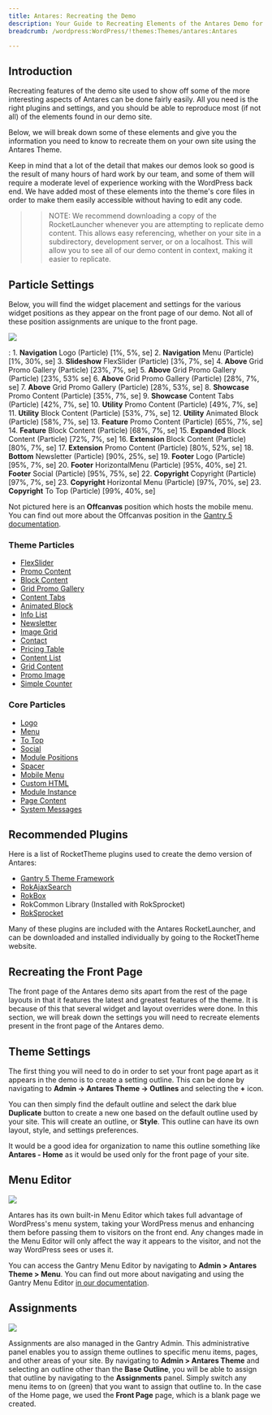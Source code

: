 ```yaml
---
title: Antares: Recreating the Demo
description: Your Guide to Recreating Elements of the Antares Demo for WordPress
breadcrumb: /wordpress:WordPress/!themes:Themes/antares:Antares

---
```


Introduction
-----

Recreating features of the demo site used to show off some of the more interesting aspects of Antares can be done fairly easily. All you need is the right plugins and settings, and you should be able to reproduce most (if not all) of the elements found in our demo site.

Below, we will break down some of these elements and give you the information you need to know to recreate them on your own site using the Antares Theme.

Keep in mind that a lot of the detail that makes our demos look so good is the result of many hours of hard work by our team, and some of them will require a moderate level of experience working with the WordPress back end. We have added most of these elements into the theme's core files in order to make them easily accessible without having to edit any code.

>> NOTE: We recommend downloading a copy of the RocketLauncher whenever you are attempting to replicate demo content. This allows easy referencing, whether on your site in a subdirectory, development server, or on a localhost. This will allow you to see all of our demo content in context, making it easier to replicate.

Particle Settings
-----

Below, you will find the widget placement and settings for the various widget positions as they appear on the front page of our demo. Not all of these position assignments are unique to the front page.

![](assets/antares2.png)

:   1. **Navigation** Logo (Particle) [1%, 5%, se]
    2. **Navigation** Menu (Particle) [1%, 30%, se]
    3. **Slideshow** FlexSlider (Particle) [3%, 7%, se]
    4. **Above** Grid Promo Gallery (Particle) [23%, 7%, se]
    5. **Above** Grid Promo Gallery (Particle) [23%, 53% se]
    6. **Above** Grid Promo Gallery (Particle) [28%, 7%, se]
    7. **Above** Grid Promo Gallery (Particle) [28%, 53%, se]
    8. **Showcase** Promo Content (Particle) [35%, 7%, se]
    9. **Showcase** Content Tabs (Particle) [42%, 7%, se]
    10. **Utility** Promo Content (Particle) [49%, 7%, se]
    11. **Utility** Block Content (Particle) [53%, 7%, se]
    12. **Utility** Animated Block (Particle) [58%, 7%, se]
    13. **Feature** Promo Content (Particle) [65%, 7%, se]
    14. **Feature** Block Content (Particle) [68%, 7%, se]
    15. **Expanded** Block Content (Particle) [72%, 7%, se]
    16. **Extension** Block Content (Particle) [80%, 7%, se]
    17. **Extension** Promo Content (Particle) [80%, 52%, se]
    18. **Bottom** Newsletter (Particle) [90%, 25%, se]
    19. **Footer** Logo (Particle) [95%, 7%, se]
    20. **Footer** HorizontalMenu (Particle) [95%, 40%, se]
    21. **Footer** Social (Particle) [95%, 75%, se]
    22. **Copyright** Copyright (Particle) [97%, 7%, se]
    23. **Copyright** Horizontal Menu (Particle) [97%, 70%, se]
    23. **Copyright** To Top (Particle) [99%, 40%, se]

Not pictured here is an **Offcanvas** position which hosts the mobile menu. You can find out more about the Offcanvas position in the [Gantry 5 documentation](http://docs.gantry.org/gantry5/configure/layout-manager#offcanvas-section).

### Theme Particles

* [FlexSlider](particle_flexslider.md)
* [Promo Content](particle_promocontent.md)
* [Block Content](particle_block.md)
* [Grid Promo Gallery](particle_gridpromogallery.md)
* [Content Tabs](particle_tabs.md)
* [Animated Block](particle_animatedblock.md)
* [Info List](particle_info.md)
* [Newsletter](particle_newsletter.md)
* [Image Grid](particle_image.md)
* [Contact](particle_contact.md)
* [Pricing Table](particle_pricing.md)
* [Content List](particle_contentlist.md)
* [Grid Content](particle_gridcontent.md)
* [Promo Image](particle_promoimage.md)
* [Simple Counter](particle_simplecounter.md)

### Core Particles 

* [Logo](http://docs.gantry.org/gantry5/particles/logo)
* [Menu](http://docs.gantry.org/gantry5/particles/menu-control)
* [To Top](http://docs.gantry.org/gantry5/particles/to-top)
* [Social](http://docs.gantry.org/gantry5/particles/social)
* [Module Positions](http://docs.gantry.org/gantry5/particles/position)
* [Spacer](http://docs.gantry.org/gantry5/particles/spacer)
* [Mobile Menu](http://docs.gantry.org/gantry5/particles/mobile-menu)
* [Custom HTML](http://docs.gantry.org/gantry5/particles/custom-html)
* [Module Instance](http://docs.gantry.org/gantry5/particles/module-instance)
* [Page Content](http://docs.gantry.org/gantry5/particles/page-content)
* [System Messages](http://docs.gantry.org/gantry5/particles/system-messages)

Recommended Plugins
-----

Here is a list of RocketTheme plugins used to create the demo version of Antares:

* [Gantry 5 Theme Framework](http://gantry.org/)
* [RokAjaxSearch](http://www.rockettheme.com/wordpress/plugins/rokajaxsearch)
* [RokBox](http://www.rockettheme.com/wordpress/plugins/rokbox)
* RokCommon Library (Installed with RokSprocket)
* [RokSprocket](http://www.rockettheme.com/wordpress/plugins/roksprocket)

Many of these plugins are included with the Antares RocketLauncher, and can be downloaded and installed individually by going to the RocketTheme website.

Recreating the Front Page
-----

The front page of the Antares demo sits apart from the rest of the page layouts in that it features the latest and greatest features of the theme. It is because of this that several widget and layout overrides were done. In this section, we will break down the settings you will need to recreate elements present in the front page of the Antares demo.

Theme Settings
-----

The first thing you will need to do in order to set your front page apart as it appears in the demo is to create a setting outline. This can be done by navigating to **Admin -> Antares Theme -> Outlines** and selecting the **+** icon.

You can then simply find the default outline and select the dark blue **Duplicate** button to create a new one based on the default outline used by your site. This will create an outline, or **Style**. This outline can have its own layout, style, and settings preferences.

It would be a good idea for organization to name this outline something like **Antares - Home** as it would be used only for the front page of your site.

Menu Editor
-----

![](assets/menu_1.png)

Antares has its own built-in Menu Editor which takes full advantage of WordPress's menu system, taking your WordPress menus and enhancing them before passing them to visitors on the front end. Any changes made in the Menu Editor will only affect the way it appears to the visitor, and not the way WordPress sees or uses it.

You can access the Gantry Menu Editor by navigating to **Admin > Antares Theme > Menu**. You can find out more about navigating and using the Gantry Menu Editor [in our documentation](http://docs.gantry.org/gantry5/configure/menu-editor).

Assignments
-----

![](assets/assignments_1.png)

Assignments are also managed in the Gantry Admin. This administrative panel enables you to assign theme outlines to specific menu items, pages, and other areas of your site. By navigating to **Admin > Antares Theme** and selecting an outline other than the **Base Outline**, you will be able to assign that outline by navigating to the **Assignments** panel. Simply switch any menu items to on (green) that you want to assign that outline to. In the case of the Home page, we used the **Front Page** page, which is a blank page we created.
